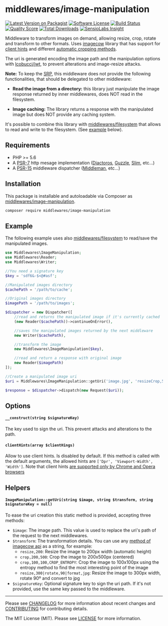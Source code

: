 # middlewares/image-manipulation

[![Latest Version on Packagist][ico-version]][link-packagist]
[![Software License][ico-license]](LICENSE.md)
[![Build Status][ico-travis]][link-travis]
[![Quality Score][ico-scrutinizer]][link-scrutinizer]
[![Total Downloads][ico-downloads]][link-downloads]
[![SensioLabs Insight][ico-sensiolabs]][link-sensiolabs]

Middleware to transform images on demand, allowing resize, crop, rotate and transform to other formats. Uses [imagecow](https://github.com/oscarotero/imagecow) library that has support for [client hints](https://www.smashingmagazine.com/2016/01/leaner-responsive-images-client-hints/) and different [automatic cropping methods](https://github.com/oscarotero/imagecow#automatic-cropping).

The uri is generated encoding the image path and the manipulation options with [lcobucci/jwt](https://github.com/lcobucci/jwt/), to prevent alterations and image-resize attacks.

**Note:** To keep the [SRP](https://en.wikipedia.org/wiki/Single_responsibility_principle), this middleware does not provide the following functionalities, that should be delegated to other middleware:

* **Read the image from a directory:** this library just manipulate the image response returned by inner middlewares, does NOT read in the filesystem.

* **Image caching:** The library returns a response with the manipulated image but does NOT provide any caching system.

It's possible to combine this library with [middlewares/filesystem](https://github.com/middlewares/filesystem) that allows to read and write to the filesystem. (See [example](#example) below).

## Requirements

* PHP >= 5.6
* A [PSR-7](https://packagist.org/providers/psr/http-message-implementation) http mesage implementation ([Diactoros](https://github.com/zendframework/zend-diactoros), [Guzzle](https://github.com/guzzle/psr7), [Slim](https://github.com/slimphp/Slim), etc...)
* A [PSR-15](https://github.com/http-interop/http-middleware) middleware dispatcher ([Middleman](https://github.com/mindplay-dk/middleman), etc...)

## Installation

This package is installable and autoloadable via Composer as [middlewares/image-manipulation](https://packagist.org/packages/middlewares/image-manipulation).

```sh
composer require middlewares/image-manipulation
```

## Example

The following example uses also [middlewares/filesystem](https://github.com/middlewares/filesystem) to read/save the manipulated images.

```php
use Middlewares\ImageManipulation;
use Middlewares\Reader;
use Middlewares\Writer;

//You need a signature key
$key = 'sdf6&-$<@#asf';

//Manipulated images directory
$cachePath = '/path/to/cache';

//Original images directory
$imagePath = '/path/to/images';

$dispatcher = new Dispatcher([
    //read and returns the manipulated image if it's currently cached
    (new Reader($cachePath))->continueOnError(),

    //saves the manipulated images returned by the next middleware
    new Writer($cachePath),

    //transform the image
	new Middlewares\ImageManipulation($key),

    //read and return a response with original image
    new Reader($imagePath)
]);

//Create a manipulated image uri
$uri = Middlewares\ImageManipulation::getUri('image.jpg', 'resizeCrop,500,500,CROP_ENTROPY');

$response = $dispatcher->dispatch(new Request($uri));
```

## Options

#### `__construct(string $signatureKey)`

The key used to sign the uri. This prevent attacks and alterations to the path. 

#### `clientHints(array $clientHings)`

Allow to use client hints. Is disabled by default. If this method is called with the default arguments, the allowed hints are `['Dpr', 'Viewport-Width', 'Width']`. Note that client hints [are supported only by Chrome and Opera browsers](http://caniuse.com/#feat=client-hints-dpr-width-viewport)

## Helpers

#### `ImageManipulation::getUri(string $image, string $transform, string $signatureKey = null)`

To ease the uri creation this static method is provided, accepting three methods:

* `$image`: The image path. This value is used to replace the uri's path of the request to the next middlewares.
* `$transform`: The transformation details. You can use any [method of imagecow api](https://github.com/oscarotero/imagecow#execute-multiple-functions) as a string, for example:
  * `resize,200`: Resize the image to 200px width (automatic height)
  * `crop,200,500`: Crop the image to 200x500px (centered)
  * `crop,100,100,CROP_ENTROPY`: Crop the image to 100x100px using the entropy method to find the most interesting point of the image
  * `resize,300|rotate,90|format,jpg`: Resize the image to 300px width, rotate 90º and convert to jpg
* `$signatureKey`: Optional signature key to sign the uri path. If it's not provided, use the same key passed to the middleware.

---

Please see [CHANGELOG](CHANGELOG.md) for more information about recent changes and [CONTRIBUTING](CONTRIBUTING.md) for contributing details.

The MIT License (MIT). Please see [LICENSE](LICENSE) for more information.

[ico-version]: https://img.shields.io/packagist/v/middlewares/image-manipulation.svg?style=flat-square
[ico-license]: https://img.shields.io/badge/license-MIT-brightgreen.svg?style=flat-square
[ico-travis]: https://img.shields.io/travis/middlewares/image-manipulation/master.svg?style=flat-square
[ico-scrutinizer]: https://img.shields.io/scrutinizer/g/middlewares/image-manipulation.svg?style=flat-square
[ico-downloads]: https://img.shields.io/packagist/dt/middlewares/image-manipulation.svg?style=flat-square
[ico-sensiolabs]: https://img.shields.io/sensiolabs/i/36786f5a-2a15-4399-8817-8f24fcd8c0b4.svg?style=flat-square

[link-packagist]: https://packagist.org/packages/middlewares/image-manipulation
[link-travis]: https://travis-ci.org/middlewares/image-manipulation
[link-scrutinizer]: https://scrutinizer-ci.com/g/middlewares/image-manipulation
[link-downloads]: https://packagist.org/packages/middlewares/image-manipulation
[link-sensiolabs]: https://insight.sensiolabs.com/projects/36786f5a-2a15-4399-8817-8f24fcd8c0b4
